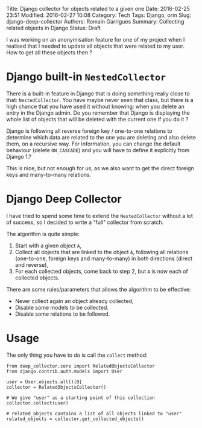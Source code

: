 Title: Django collector for objects related to a given one
Date: 2016-02-25 23:51
Modified: 2016-02-27 10:08
Category: Tech
Tags: Django, orm
Slug: django-deep-collector
Authors: Romain Garrigues
Summary: Collecting related objects in Django
Status: Draft

I was working on an anonymisation feature for one of my project when I realised that I needed to update all objects that
were related to my user.
How to get all these objects then ?

Django built-in `NestedCollector`
===
There is a built-in feature in Django that is doing something really close to that: `NestedCollector`.
You have maybe never seen that class, but there is a high chance that you have used it without knowing: when you delete
an entry in the Django admin.
Do you remember that Django is displaying the whole list of objects that will be deleted with the current one if you do it ?

<screenshot>

Django is following all reverse foreign key / one-to-one relations to determine which data are related to the one you are deleting
and also delete them, on a recursive way.
For information, you can change the default behaviour (delete `ON_CASCADE`) and you will have to define it explicitly from Django 1.?

This is nice, but not enough for us, as we also want to get the direct foreign keys and many-to-many relations.

Django Deep Collector
===
I have tried to spend some time to extend the `NestedCollector` without a lot of success, so I decided to write a "full" collector
from scratch.

The algorithm is quite simple:
1. Start with a given object `A`,
2. Collect all objects that are linked to the object `A`, following all relations (one-to-one, foreign keys and many-to-many) in
both directions (direct and reverse),
3. For each collected objects, come back to step 2, but `A` is now each of collected objects.

There are some rules/parameters that allows the algorithm to be effective:
- Never collect again an object already collected,
- Disable some models to be collected.
- Disable some relations to be followed.

Usage
===
The only thing you have to do is call the `collect` method:

    from deep_collector.core import RelatedObjectsCollector
    from django.contrib.auth.models import User

    user = User.objects.all()[0]
    collector = RelatedObjectsCollector()

    # We give "user" as a starting point of this collection
    collector.collect(user)

    # related_objects contains a list of all objects linked to "user"
    related_objects = collector.get_collected_objects()





